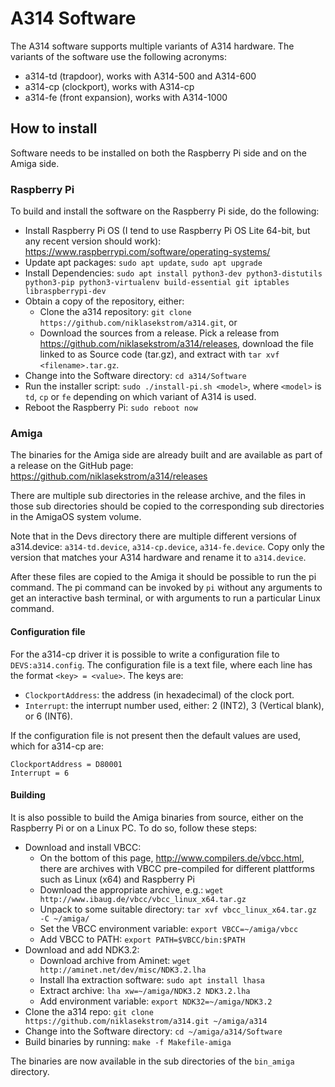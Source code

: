 # A314 Software

The A314 software supports multiple variants of A314 hardware.
The variants of the software use the following acronyms:

- a314-td (trapdoor), works with A314-500 and A314-600
- a314-cp (clockport), works with A314-cp
- a314-fe (front expansion), works with A314-1000

## How to install

Software needs to be installed on both the Raspberry Pi side and on the Amiga side.

### Raspberry Pi

To build and install the software on the Raspberry Pi side, do the following:

- Install Raspberry Pi OS (I tend to use Raspberry Pi OS Lite 64-bit,
  but any recent version should work):
  <https://www.raspberrypi.com/software/operating-systems/>
- Update apt packages: `sudo apt update`, `sudo apt upgrade`
- Install Dependencies: `sudo apt install python3-dev python3-distutils python3-pip python3-virtualenv build-essential git iptables libraspberrypi-dev`
- Obtain a copy of the repository, either:
  - Clone the a314 repository: `git clone https://github.com/niklasekstrom/a314.git`, or
  - Download the sources from a release. Pick a release from
    <https://github.com/niklasekstrom/a314/releases>, download the file linked to as
    Source code (tar.gz), and extract with `tar xvf <filename>.tar.gz`.
- Change into the Software directory: `cd a314/Software`
- Run the installer script: `sudo ./install-pi.sh <model>`, where `<model>` is
  `td`, `cp` or `fe` depending on which variant of A314 is used.
- Reboot the Raspberry Pi: `sudo reboot now`

### Amiga

The binaries for the Amiga side are already built and are available as part of a release on the GitHub page: <https://github.com/niklasekstrom/a314/releases>

There are multiple sub directories in the release archive, and the files in those sub directories should be copied to the corresponding sub directories in the AmigaOS system volume.

Note that in the Devs directory there are multiple different versions of a314.device:
`a314-td.device`, `a314-cp.device`, `a314-fe.device`.
Copy only the version that matches your A314 hardware and rename it to `a314.device`.

After these files are copied to the Amiga it should be possible to run the pi command.
The pi command can be invoked by `pi` without any arguments to get an interactive bash terminal,
or with arguments to run a particular Linux command.

#### Configuration file

For the a314-cp driver it is possible to write a configuration file to `DEVS:a314.config`.
The configuration file is a text file, where each line has the format `<key> = <value>`.
The keys are:

- `ClockportAddress`: the address (in hexadecimal) of the clock port.
- `Interrupt`: the interrupt number used, either: 2 (INT2), 3 (Vertical blank), or 6 (INT6).

If the configuration file is not present then the default values are used, which for
a314-cp are:

```text
ClockportAddress = D80001
Interrupt = 6
```

#### Building

It is also possible to build the Amiga binaries from source, either on the Raspberry Pi or on a Linux PC.
To do so, follow these steps:

- Download and install VBCC:
  - On the bottom of this page, <http://www.compilers.de/vbcc.html>, there are archives with VBCC
    pre-compiled for different plattforms such as Linux (x64) and Raspberry Pi
  - Download the appropriate archive, e.g.: `wget http://www.ibaug.de/vbcc/vbcc_linux_x64.tar.gz`
  - Unpack to some suitable directory: `tar xvf vbcc_linux_x64.tar.gz -C ~/amiga/`
  - Set the VBCC environment variable: `export VBCC=~/amiga/vbcc`
  - Add VBCC to PATH: `export PATH=$VBCC/bin:$PATH`
- Download and add NDK3.2:
  - Download archive from Aminet: `wget http://aminet.net/dev/misc/NDK3.2.lha`
  - Install lha extraction software: `sudo apt install lhasa`
  - Extract archive: `lha xw=~/amiga/NDK3.2 NDK3.2.lha`
  - Add environment variable: `export NDK32=~/amiga/NDK3.2`
- Clone the a314 repo: `git clone https://github.com/niklasekstrom/a314.git ~/amiga/a314`
- Change into the Software directory: `cd ~/amiga/a314/Software`
- Build binaries by running: `make -f Makefile-amiga`

The binaries are now available in the sub directories of the `bin_amiga` directory.
